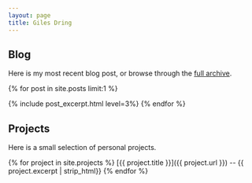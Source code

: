 ```yaml
---
layout: page
title: Giles Dring
---
```


## Blog

Here is my most recent blog post, or browse through the [full archive][BLOG].

[BLOG]: /blog/

{% for post in site.posts limit:1 %}
<html>{% include post_excerpt.html level=3%}</html>
{% endfor %}


## Projects

Here is a small selection of personal projects.

{% for project in site.projects %}
[{{ project.title }}]({{ project.url }}) -- {{ project.excerpt | strip_html}}
{% endfor %}
